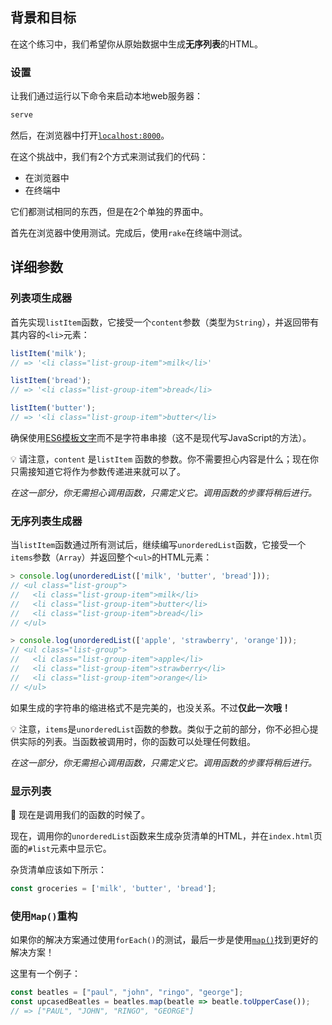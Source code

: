 ## 背景和目标

在这个练习中，我们希望你从原始数据中生成**无序列表**的HTML。

### 设置

让我们通过运行以下命令来启动本地web服务器：

```bash
serve
```

然后，在浏览器中打开[`localhost:8000`](http://localhost:8000)。

在这个挑战中，我们有2个方式来测试我们的代码：
- 在浏览器中
- 在终端中

它们都测试相同的东西，但是在2个单独的界面中。

首先在浏览器中使用测试。完成后，使用`rake`在终端中测试。

## 详细参数

### 列表项生成器

首先实现`listItem`函数，它接受一个`content`参数（类型为`String`），并返回带有其内容的`<li>`元素：

```js
listItem('milk');
// => '<li class="list-group-item">milk</li>'

listItem('bread');
// => '<li class="list-group-item">bread</li>

listItem('butter');
// => '<li class="list-group-item">butter</li>
```

确保使用[ES6模板文字](https://developer.mozilla.org/en-US/docs/Web/JavaScript/Reference/Template_literals)而不是字符串串接（这不是现代写JavaScript的方法）。

💡 请注意，`content` 是`listItem` 函数的参数。你不需要担心内容是什么；现在你只需接知道它将作为参数传递进来就可以了。

_在这一部分，你无需担心调用函数，只需定义它。调用函数的步骤将稍后进行。_

### 无序列表生成器

当`listItem`函数通过所有测试后，继续编写`unorderedList`函数，它接受一个`items`参数（`Array`）并返回整个`<ul>`的HTML元素：

```js
> console.log(unorderedList(['milk', 'butter', 'bread']));
// <ul class="list-group">
//   <li class="list-group-item">milk</li>
//   <li class="list-group-item">butter</li>
//   <li class="list-group-item">bread</li>
// </ul>

> console.log(unorderedList(['apple', 'strawberry', 'orange']));
// <ul class="list-group">
//   <li class="list-group-item">apple</li>
//   <li class="list-group-item">strawberry</li>
//   <li class="list-group-item">orange</li>
// </ul>
```

如果生成的字符串的缩进格式不是完美的，也没关系。不过**仅此一次哦！**

💡 注意，`items`是`unorderedList`函数的参数。类似于之前的部分，你不必担心提供实际的列表。当函数被调用时，你的函数可以处理任何数组。

_在这一部分，你无需担心调用函数，只需定义它。调用函数的步骤将稍后进行。_

### 显示列表

🚀 现在是调用我们的函数的时候了。

现在，调用你的`unorderedList`函数来生成杂货清单的HTML，并在`index.html`页面的`#list`元素中显示它。

杂货清单应该如下所示：

```js
const groceries = ['milk', 'butter', 'bread'];
```

### 使用`Map()`重构

如果你的解决方案通过使用`forEach()`的测试，最后一步是使用[`map()`](https://developer.mozilla.org/en-US/docs/Web/JavaScript/Reference/Global_Objects/Array/map)找到更好的解决方案！

这里有一个例子：

```js
const beatles = ["paul", "john", "ringo", "george"];
const upcasedBeatles = beatles.map(beatle => beatle.toUpperCase());
// => ["PAUL", "JOHN", "RINGO", "GEORGE"]
```
